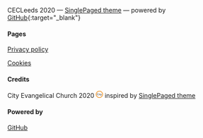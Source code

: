 CECLeeds 2020
&mdash;
[SinglePaged theme](https://github.com/t413/SinglePaged)
&mdash;
powered by <i class="fa fa-github" aria-hidden="true" style="color:white"></i> [GitHub](http://www.github.com){:target="_blank"}


<div class="row features">
  <div class="col s12 m4 feature">
    <h4> Pages </h4>
    <p class="feature-description"><a href="/privacy">Privacy policy</a></p>
    <p class="feature-description"><a href="/cookies">Cookies</a></p>
  </div>
  <div class="col s12 m4 feature">
    <h4> Credits </h4>
    <p class="feature-description"> <i class="fa fa-copyright" aria-hidden="true" style="color:white"></i> City Evangelical Church 2020 <img src="/img/favicon-16x16.png" alt="City Evangelical Church logo"</img> inspired by <a href="https://github.com/t413/SinglePaged" target="_blank">SinglePaged theme</a></p>
  </div>
  <div class="col s12 m4 feature">
    <h4> Powered by </h4>
    <p class="feature-description"><a href="https://www.github.com" target="_blank">GitHub <i class="fa fa-github" aria-hidden="true" style="color:white"></i></a></p>
  </div>
</div>
